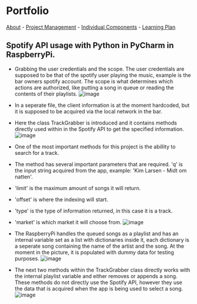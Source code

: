 # Portfolio

[About](https://matped.github.io/myportfolio/) - [Project Management](https://matped.github.io/myportfolio/projectmanagement/) - [Individual Components](https://matped.github.io/myportfolio/individualcomponents/) - [Learning Plan](https://matped.github.io/myportfolio/learningplan/)


## Spotify API usage with Python in PyCharm in RaspberryPi.

- Grabbing the user credentials and the scope. The user credentials are supposed to be that of the spotify user playing the music, example is the bar owners spotify account. The scope is what determines which actions are authorized, like putting a song in queue or reading the contents of their playlists.
![image](https://user-images.githubusercontent.com/59559634/165117830-a2dadc04-c90c-4bb9-bee0-e4d5dfef8872.png)

- In a seperate file, the client information is at the moment hardcoded, but it is supposed to be acquired via the local network in the bar.

- Here the class TrackGrabber is introduced and it contains methods directly used within in the Spotify API to get the specified information.
![image](https://user-images.githubusercontent.com/59559634/165118488-6d04604f-64e3-4cd7-a9a3-9d7123fdc4d3.png)

- One of the most important methods for this project is the abillity to search for a track.
- The method has several important parameters that are required. 'q' is the input string acquired from the app, example: 'Kim Larsen - Midt om natten'.
- 'limit' is the maximum amount of songs it will return.
- 'offset' is where the indexing will start.
- 'type' is the type of information returned, in this case it is a track.
- 'market' is which market it will choose from.
![image](https://user-images.githubusercontent.com/59559634/165119627-2a1ca4f1-bbbf-4489-af12-5e0250e4bdf6.png)

- The RaspberryPi handles the queued songs as a playlist and has an internal variable set as a list with dictionaries inside it, each dictionary is a seperate song containing the name of the artist and the song. At the moment in the picture, it is populated with dummy data for testing purposes.
![image](https://user-images.githubusercontent.com/59559634/165120159-e8ba9454-b0d7-460d-bbf6-1bacde002f3f.png)

- The next two methods within the TrackGrabber class directly works with the internal playlist variable and either removes or appends a song. These methods do not directly use the Spotify API, however they use the data that is acquired when the app is being used to select a song.
![image](https://user-images.githubusercontent.com/59559634/165120427-ea21a4bf-b04e-4da6-9e1b-45e4657f8ba7.png)




